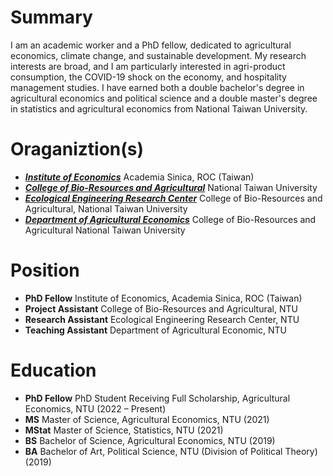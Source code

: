 # Summary

I am an academic worker and a PhD fellow, dedicated to agricultural economics, climate change, and sustainable development. My research interests are broad, and I am particularly interested in agri-product consumption, the COVID-19 shock on the economy, and hospitality management studies. I have earned both a double bachelor's degree in agricultural economics and political science and a double master's degree in statistics and agricultural economics from National Taiwan University.

# Oraganiztion(s)

* [***Institute of Economics***](https://www.econ.sinica.edu.tw) Academia Sinica, ROC (Taiwan)
* [***College of Bio-Resources and Agricultural***](https://www.bioagri.ntu.edu.tw) National Taiwan University
* [***Ecological Engineering Research Center***](https://www.eerc.ntu.edu.tw) College of Bio-Resources and Agricultural, National Taiwan University
* [***Department of Agricultural Economics***](https://www.agec.ntu.edu.tw) College of Bio-Resources and Agricultural National Taiwan University

# Position

* **PhD Fellow** Institute of Economics, Academia Sinica, ROC (Taiwan)
* **Project Assistant** College of Bio-Resources and Agricultural, NTU
* **Research Assistant** Ecological Engineering Research Center, NTU
* **Teaching Assistant** Department of Agricultural Economic, NTU

# Education  

* **PhD Fellow** PhD Student Receiving Full Scholarship, Agricultural Economics, NTU (2022 – Present)
* **MS** Master of Science, Agricultural Economics, NTU (2021)
* **MStat** Master of Science, Statistics, NTU (2021)
* **BS** Bachelor of Science, Agricultural Economics, NTU (2019)
* **BA** Bachelor of Art, Political Science, NTU (Division of Political Theory) (2019)
